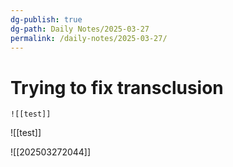 ```yaml
---
dg-publish: true
dg-path: Daily Notes/2025-03-27
permalink: /daily-notes/2025-03-27/
---
```


# Trying to fix transclusion

`![[test]]`

![[test]]

![[202503272044]]
